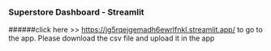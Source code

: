 ### Superstore Dashboard - Streamlit

######click here >> https://jg5rqejgemadh6ewrlfnkl.streamlit.app/ to go to the app.
Please download the csv file and upload it in the app
